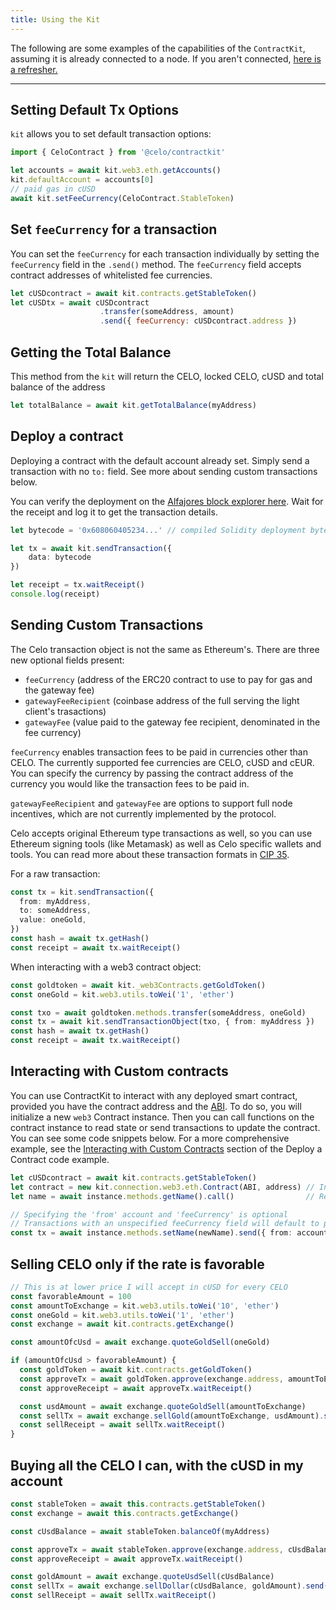 ```yaml
---
title: Using the Kit
---
```


The following are some examples of the capabilities of the `ContractKit`, assuming it is already connected to a node. If you aren't connected, [here is a refresher.](/developer/walkthroughs/hello-contracts#deploy-to-alfajores)

___

## Setting Default Tx Options

`kit` allows you to set default transaction options:

```ts
import { CeloContract } from '@celo/contractkit'

let accounts = await kit.web3.eth.getAccounts()
kit.defaultAccount = accounts[0]
// paid gas in cUSD
await kit.setFeeCurrency(CeloContract.StableToken)
```

## Set `feeCurrency` for a transaction

You can set the `feeCurrency` for each transaction individually by setting the `feeCurrency` field in the `.send()` method. The `feeCurrency` field accepts contract addresses of whitelisted fee currencies.

```js
let cUSDcontract = await kit.contracts.getStableToken()
let cUSDtx = await cUSDcontract
                    .transfer(someAddress, amount)
                    .send({ feeCurrency: cUSDcontract.address })
```

## Getting the Total Balance

This method from the `kit` will return the CELO, locked CELO, cUSD and total balance of the address

```ts
let totalBalance = await kit.getTotalBalance(myAddress)
```

## Deploy a contract

Deploying a contract with the default account already set. Simply send a transaction with no `to:` field. See more about sending custom transactions below. 

You can verify the deployment on the [Alfajores block explorer here](https://alfajores-blockscout.celo-testnet.org/). Wait for the receipt and log it to get the transaction details.

```ts
let bytecode = '0x608060405234...' // compiled Solidity deployment bytecode

let tx = await kit.sendTransaction({
    data: bytecode
})

let receipt = tx.waitReceipt()
console.log(receipt)
```

## Sending Custom Transactions

The Celo transaction object is not the same as Ethereum's. There are three new optional fields present:

- `feeCurrency` (address of the ERC20 contract to use to pay for gas and the gateway fee)
- `gatewayFeeRecipient` (coinbase address of the full serving the light client's trasactions)
- `gatewayFee` (value paid to the gateway fee recipient, denominated in the fee currency)

`feeCurrency` enables transaction fees to be paid in currencies other than CELO. The currently supported fee currencies are CELO, cUSD and cEUR. You can specify the currency by passing the contract address of the currency you would like the transaction fees to be paid in.

`gatewayFeeRecipient` and `gatewayFee` are options to support full node incentives, which are not currently implemented by the protocol.

Celo accepts original Ethereum type transactions as well, so you can use Ethereum signing tools (like Metamask) as well as Celo specific wallets and tools. You can read more about these transaction formats in [CIP 35](https://github.com/celo-org/celo-proposals/blob/master/CIPs/cip-0035.md).

For a raw transaction:

```ts
const tx = kit.sendTransaction({
  from: myAddress,
  to: someAddress,
  value: oneGold,
})
const hash = await tx.getHash()
const receipt = await tx.waitReceipt()
```

When interacting with a web3 contract object:

```ts
const goldtoken = await kit._web3Contracts.getGoldToken()
const oneGold = kit.web3.utils.toWei('1', 'ether')

const txo = await goldtoken.methods.transfer(someAddress, oneGold)
const tx = await kit.sendTransactionObject(txo, { from: myAddress })
const hash = await tx.getHash()
const receipt = await tx.waitReceipt()
```

## Interacting with Custom contracts

You can use ContractKit to interact with any deployed smart contract, provided you have the contract address and the [ABI](https://docs.soliditylang.org/en/latest/abi-spec.html). To do so, you will initialize a new `web3` Contract instance. Then you can call functions on the contract instance to read state or send transactions to update the contract. You can see some code snippets below. For a more comprehensive example, see the [Interacting with Custom Contracts](/developer/walkthrough/hello-contract-remote-node#interacting-with-custom-contracts) section of the Deploy a Contract code example.

```ts
let cUSDcontract = await kit.contracts.getStableToken()
let contract = new kit.connection.web3.eth.Contract(ABI, address) // Init a web3.js contract instance
let name = await instance.methods.getName().call()                // Read contract state

// Specifying the 'from' account and 'feeCurrency' is optional
// Transactions with an unspecified feeCurrency field will default to paying fees in CELO
const tx = await instance.methods.setName(newName).send({ from: account.address, feeCurrency: cUSDcontract.address })
```

## Selling CELO only if the rate is favorable

```ts
// This is at lower price I will accept in cUSD for every CELO
const favorableAmount = 100
const amountToExchange = kit.web3.utils.toWei('10', 'ether')
const oneGold = kit.web3.utils.toWei('1', 'ether')
const exchange = await kit.contracts.getExchange()

const amountOfcUsd = await exchange.quoteGoldSell(oneGold)

if (amountOfcUsd > favorableAmount) {
  const goldToken = await kit.contracts.getGoldToken()
  const approveTx = await goldToken.approve(exchange.address, amountToExchange).send()
  const approveReceipt = await approveTx.waitReceipt()

  const usdAmount = await exchange.quoteGoldSell(amountToExchange)
  const sellTx = await exchange.sellGold(amountToExchange, usdAmount).send()
  const sellReceipt = await sellTx.waitReceipt()
}
```

## Buying all the CELO I can, with the cUSD in my account

```ts
const stableToken = await this.contracts.getStableToken()
const exchange = await this.contracts.getExchange()

const cUsdBalance = await stableToken.balanceOf(myAddress)

const approveTx = await stableToken.approve(exchange.address, cUsdBalance).send()
const approveReceipt = await approveTx.waitReceipt()

const goldAmount = await exchange.quoteUsdSell(cUsdBalance)
const sellTx = await exchange.sellDollar(cUsdBalance, goldAmount).send()
const sellReceipt = await sellTx.waitReceipt()
```
